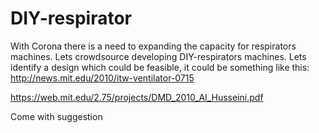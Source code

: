 # DIY-respirator
With Corona there is a need to expanding the capacity for respirators machines. Lets crowdsource developing DIY-respirators machines.
Lets identify a design which could be feasible, it could be something like this: http://news.mit.edu/2010/itw-ventilator-0715

https://web.mit.edu/2.75/projects/DMD_2010_Al_Husseini.pdf

Come with suggestion
